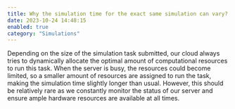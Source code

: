 ```yaml
---
title: Why the simulation time for the exact same simulation can vary?
date: 2023-10-24 14:48:15
enabled: true
category: "Simulations"
---
```


Depending on the size of the simulation task submitted, our cloud always tries to dynamically allocate the optimal amount of computational resources to run this task. When the server is busy, the resources could become limited, so a smaller amount of resources are assigned to run the task, making the simulation time slightly longer than usual. However, this should be relatively rare as we constantly monitor the status of our server and ensure ample hardware resources are available at all times.